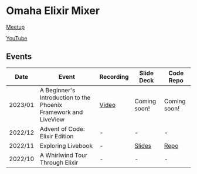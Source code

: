 # Omaha Elixir Mixer

[Meetup](https://www.meetup.com/omaha-elixir-mixer/)

[YouTube](https://www.youtube.com/@omahaelixirmixer)

<!-- Discord -->

## Events
|Date|Event|Recording|Slide Deck|Code Repo|
|----|-----|---------|----------|---------|
|2023/01|A Beginner's Introduction to the Phoenix Framework and LiveView|[Video](https://www.youtube.com/watch?v=cPrfuWXw9LM)|Coming soon!|Coming soon!|
|2022/12|Advent of Code: Elixir Edition|-|-|-|
|2022/11|Exploring Livebook|-|[Slides](https://github.com/omaha-elixir-mixer/ExploringLivebook/blob/main/slides/presentation.md)|[Repo](https://github.com/omaha-elixir-mixer/ExploringLivebook)|
|2022/10|A Whirlwind Tour Through Elixir|-|-|-|